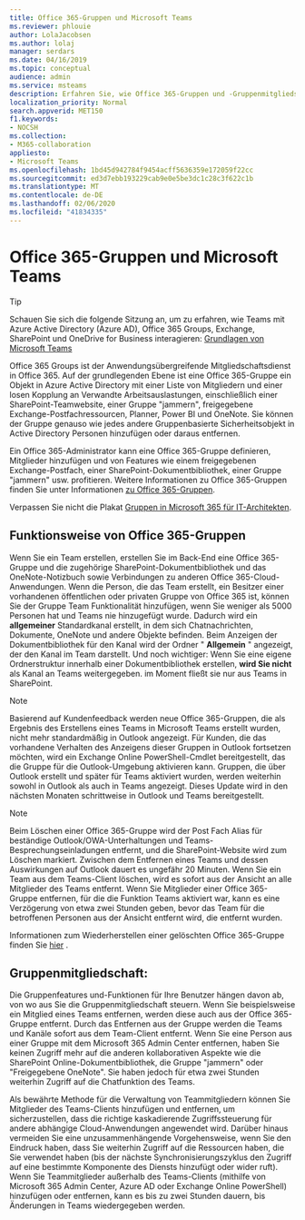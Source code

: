 ```yaml
---
title: Office 365-Gruppen und Microsoft Teams
ms.reviewer: phlouie
author: LolaJacobsen
ms.author: lolaj
manager: serdars
ms.date: 04/16/2019
ms.topic: conceptual
audience: admin
ms.service: msteams
description: Erfahren Sie, wie Office 365-Gruppen und -Gruppenmitgliedschaften mit Microsoft Teams funktionieren.
localization_priority: Normal
search.appverid: MET150
f1.keywords:
- NOCSH
ms.collection:
- M365-collaboration
appliesto:
- Microsoft Teams
ms.openlocfilehash: 1bd45d942784f9454acff5636359e172059f22cc
ms.sourcegitcommit: ed3d7ebb193229cab9e0e5be3dc1c28c3f622c1b
ms.translationtype: MT
ms.contentlocale: de-DE
ms.lasthandoff: 02/06/2020
ms.locfileid: "41834335"
---
```

<a name="office-365-groups-and-microsoft-teams"></a>Office 365-Gruppen und Microsoft Teams
=====================================

> [!Tip]
> Schauen Sie sich die folgende Sitzung an, um zu erfahren, wie Teams mit Azure Active Directory (Azure AD), Office 365 Groups, Exchange, SharePoint und OneDrive for Business interagieren: [Grundlagen von Microsoft Teams](https://aka.ms/teams-foundations)

Office 365 Groups ist der Anwendungsübergreifende Mitgliedschaftsdienst in Office 365. Auf der grundlegenden Ebene ist eine Office 365-Gruppe ein Objekt in Azure Active Directory mit einer Liste von Mitgliedern und einer losen Kopplung an Verwandte Arbeitsauslastungen, einschließlich einer SharePoint-Teamwebsite, einer Gruppe "jammern", freigegebene Exchange-Postfachressourcen, Planner, Power BI und OneNote. Sie können der Gruppe genauso wie jedes andere Gruppenbasierte Sicherheitsobjekt in Active Directory Personen hinzufügen oder daraus entfernen.

Ein Office 365-Administrator kann eine Office 365-Gruppe definieren, Mitglieder hinzufügen und von Features wie einem freigegebenen Exchange-Postfach, einer SharePoint-Dokumentbibliothek, einer Gruppe "jammern" usw. profitieren. Weitere Informationen zu Office 365-Gruppen finden Sie unter Informationen [zu Office 365-Gruppen](https://support.office.com/article/Learn-about-Office-365-groups-b565caa1-5c40-40ef-9915-60fdb2d97fa2).

Verpassen Sie nicht die Plakat [Gruppen in Microsoft 365 für IT-Architekten](teams-architecture-solutions-posters.md#groups-in-microsoft-365).

<a name="how-office-365-groups-work"></a>Funktionsweise von Office 365-Gruppen
--------------------------

Wenn Sie ein Team erstellen, erstellen Sie im Back-End eine Office 365-Gruppe und die zugehörige SharePoint-Dokumentbibliothek und das OneNote-Notizbuch sowie Verbindungen zu anderen Office 365-Cloud-Anwendungen. Wenn die Person, die das Team erstellt, ein Besitzer einer vorhandenen öffentlichen oder privaten Gruppe von Office 365 ist, können Sie der Gruppe Team Funktionalität hinzufügen, wenn Sie weniger als 5000 Personen hat und Teams nie hinzugefügt wurde. Dadurch wird ein **allgemeiner** Standardkanal erstellt, in dem sich Chatnachrichten, Dokumente, OneNote und andere Objekte befinden. Beim Anzeigen der Dokumentbibliothek für den Kanal wird der Ordner " **Allgemein** " angezeigt, der den Kanal im Team darstellt. Und noch wichtiger: Wenn Sie eine eigene Ordnerstruktur innerhalb einer Dokumentbibliothek erstellen, **wird Sie nicht** als Kanal an Teams weitergegeben. im Moment fließt sie nur aus Teams in SharePoint.

> [!NOTE]
> Basierend auf Kundenfeedback werden neue Office 365-Gruppen, die als Ergebnis des Erstellens eines Teams in Microsoft Teams erstellt wurden, nicht mehr standardmäßig in Outlook angezeigt. Für Kunden, die das vorhandene Verhalten des Anzeigens dieser Gruppen in Outlook fortsetzen möchten, wird ein Exchange Online PowerShell-Cmdlet bereitgestellt, das die Gruppe für die Outlook-Umgebung aktivieren kann. Gruppen, die über Outlook erstellt und später für Teams aktiviert wurden, werden weiterhin sowohl in Outlook als auch in Teams angezeigt. Dieses Update wird in den nächsten Monaten schrittweise in Outlook und Teams bereitgestellt.

> [!NOTE]
> Beim Löschen einer Office 365-Gruppe wird der Post Fach Alias für beständige Outlook/OWA-Unterhaltungen und Teams-Besprechungseinladungen entfernt, und die SharePoint-Website wird zum Löschen markiert. Zwischen dem Entfernen eines Teams und dessen Auswirkungen auf Outlook dauert es ungefähr 20 Minuten. Wenn Sie ein Team aus dem Teams-Client löschen, wird es sofort aus der Ansicht an alle Mitglieder des Teams entfernt. Wenn Sie Mitglieder einer Office 365-Gruppe entfernen, für die die Funktion Teams aktiviert war, kann es eine Verzögerung von etwa zwei Stunden geben, bevor das Team für die betroffenen Personen aus der Ansicht entfernt wird, die entfernt wurden.
>
>Informationen zum Wiederherstellen einer gelöschten Office 365-Gruppe finden Sie [hier](https://support.office.com/article/Restore-a-deleted-Office-365-Group-b7c66b59-657a-4e1a-8aa0-8163b1f4eb54) .

<a name="group-membership"></a>Gruppenmitgliedschaft:
----------------

Die Gruppenfeatures und-Funktionen für Ihre Benutzer hängen davon ab, von wo aus Sie die Gruppenmitgliedschaft steuern. Wenn Sie beispielsweise ein Mitglied eines Teams entfernen, werden diese auch aus der Office 365-Gruppe entfernt. Durch das Entfernen aus der Gruppe werden die Teams und Kanäle sofort aus dem Team-Client entfernt. Wenn Sie eine Person aus einer Gruppe mit dem Microsoft 365 Admin Center entfernen, haben Sie keinen Zugriff mehr auf die anderen kollaborativen Aspekte wie die SharePoint Online-Dokumentbibliothek, die Gruppe "jammern" oder "Freigegebene OneNote". Sie haben jedoch für etwa zwei Stunden weiterhin Zugriff auf die Chatfunktion des Teams.

Als bewährte Methode für die Verwaltung von Teammitgliedern können Sie Mitglieder des Teams-Clients hinzufügen und entfernen, um sicherzustellen, dass die richtige kaskadierende Zugriffssteuerung für andere abhängige Cloud-Anwendungen angewendet wird. Darüber hinaus vermeiden Sie eine unzusammenhängende Vorgehensweise, wenn Sie den Eindruck haben, dass Sie weiterhin Zugriff auf die Ressourcen haben, die Sie verwendet haben (bis der nächste Synchronisierungszyklus den Zugriff auf eine bestimmte Komponente des Diensts hinzufügt oder wider ruft). Wenn Sie Teammitglieder außerhalb des Teams-Clients (mithilfe von Microsoft 365 Admin Center, Azure AD oder Exchange Online PowerShell) hinzufügen oder entfernen, kann es bis zu zwei Stunden dauern, bis Änderungen in Teams wiedergegeben werden.
